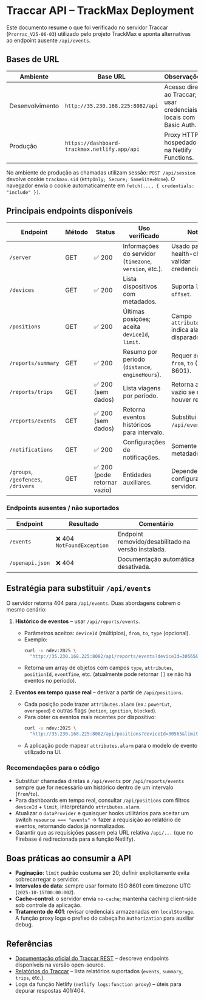 # Traccar API – TrackMax Deployment

Este documento resume o que foi verificado no servidor Traccar (`Prorrac_V25-06-03`) utilizado pelo projeto TrackMax e aponta alternativas ao endpoint ausente `/api/events`.

## Bases de URL

| Ambiente | Base URL | Observações |
|----------|----------|-------------|
| Desenvolvimento | `http://35.230.168.225:8082/api` | Acesso direto ao Traccar; usar credenciais locais com Basic Auth. |
| Produção | `https://dashboard-trackmax.netlify.app/api` | Proxy HTTP hospedado na Netlify Functions. |

No ambiente de produção as chamadas utilizam sessão: `POST /api/session` devolve cookie `trackmax.sid` (`HttpOnly; Secure; SameSite=None`). O navegador envia o cookie automaticamente em `fetch(..., { credentials: "include" })`.

## Principais endpoints disponíveis

| Endpoint | Método | Status | Uso verificado | Notas |
|----------|--------|--------|----------------|-------|
| `/server` | GET | ✅ 200 | Informações do servidor (`timezone`, `version`, etc.). | Usado para health-check e validar credenciais. |
| `/devices` | GET | ✅ 200 | Lista dispositivos com metadados. | Suporta `limit`, `offset`. |
| `/positions` | GET | ✅ 200 | Últimas posições; aceita `deviceId`, `limit`. | Campo `attributes.alarm` indica alarmes disparados. |
| `/reports/summary` | GET | ✅ 200 | Resumo por período (`distance`, `engineHours`). | Requer `deviceId`, `from`, `to` (ISO 8601). |
| `/reports/trips` | GET | ✅ 200 (sem dados) | Lista viagens por período. | Retorna array vazio se não houver registros. |
| `/reports/events` | GET | ✅ 200 (sem dados) | Retorna eventos históricos para intervalo. | Substitui `/api/events`. |
| `/notifications` | GET | ✅ 200 | Configurações de notificações. | Somente metadados. |
| `/groups`, `/geofences`, `/drivers` | GET | ✅ 200 (pode retornar vazio) | Entidades auxiliares. | Depende de configuração no servidor. |

### Endpoints ausentes / não suportados

| Endpoint | Resultado | Comentário |
|----------|-----------|------------|
| `/events` | ❌ 404 `NotFoundException` | Endpoint removido/desabilitado na versão instalada. |
| `/openapi.json` | ❌ 404 | Documentação automática desativada. |

## Estratégia para substituir `/api/events`

O servidor retorna 404 para `/api/events`. Duas abordagens cobrem o mesmo cenário:

1. **Histórico de eventos** – usar `/api/reports/events`.  
   - Parâmetros aceitos: `deviceId` (múltiplos), `from`, `to`, `type` (opcional).  
   - Exemplo:
     ```bash
     curl -u ndev:2025 \
       "http://35.230.168.225:8082/api/reports/events?deviceId=30565&from=2025-10-14T00:00:00Z&to=2025-10-16T00:00:00Z"
     ```
   - Retorna um array de objetos com campos `type`, `attributes`, `positionId`, `eventTime`, etc. (atualmente pode retornar `[]` se não há eventos no período).

2. **Eventos em tempo quase real** – derivar a partir de `/api/positions`.  
   - Cada posição pode trazer `attributes.alarm` (ex.: `powerCut`, `overspeed`) e outras flags (`motion`, `ignition`, `blocked`).  
   - Para obter os eventos mais recentes por dispositivo:
     ```bash
     curl -u ndev:2025 \
       "http://35.230.168.225:8082/api/positions?deviceId=30565&limit=1"
     ```
   - A aplicação pode mapear `attributes.alarm` para o modelo de evento utilizado na UI.

### Recomendações para o código

- Substituir chamadas diretas a `/api/events` por `/api/reports/events` sempre que for necessário um histórico dentro de um intervalo (`from`/`to`).  
- Para dashboards em tempo real, consultar `/api/positions` com filtros `deviceId` + `limit`, interpretando `attributes.alarm`.  
- Atualizar o `dataProvider` e quaisquer hooks utilitários para aceitar um switch `resource === "events"` → fazer a requisição ao relatório de eventos, retornando dados já normalizados.
- Garantir que as requisições passem pela URL relativa `/api/...` (que no Firebase é redirecionada para a função Netlify).

## Boas práticas ao consumir a API

- **Paginação**: `limit` padrão costuma ser 20; definir explicitamente evita sobrecarregar o servidor.  
- **Intervalos de data**: sempre usar formato ISO 8601 com timezone UTC (`2025-10-15T00:00:00Z`).  
- **Cache-control**: o servidor envia `no-cache`; mantenha caching client-side sob controle da aplicação.  
- **Tratamento de 401**: revisar credenciais armazenadas em `localStorage`. A função proxy loga o prefixo do cabeçalho `Authorization` para auxiliar debug.

## Referências

- [Documentação oficial do Traccar REST](https://www.traccar.org/api-reference/) – descreve endpoints disponíveis na versão open-source.  
- [Relatórios do Traccar](https://www.traccar.org/reports/) – lista relatórios suportados (`events`, `summary`, `trips`, etc.).  
- Logs da função Netlify (`netlify logs:function proxy`) – úteis para depurar respostas 401/404.
